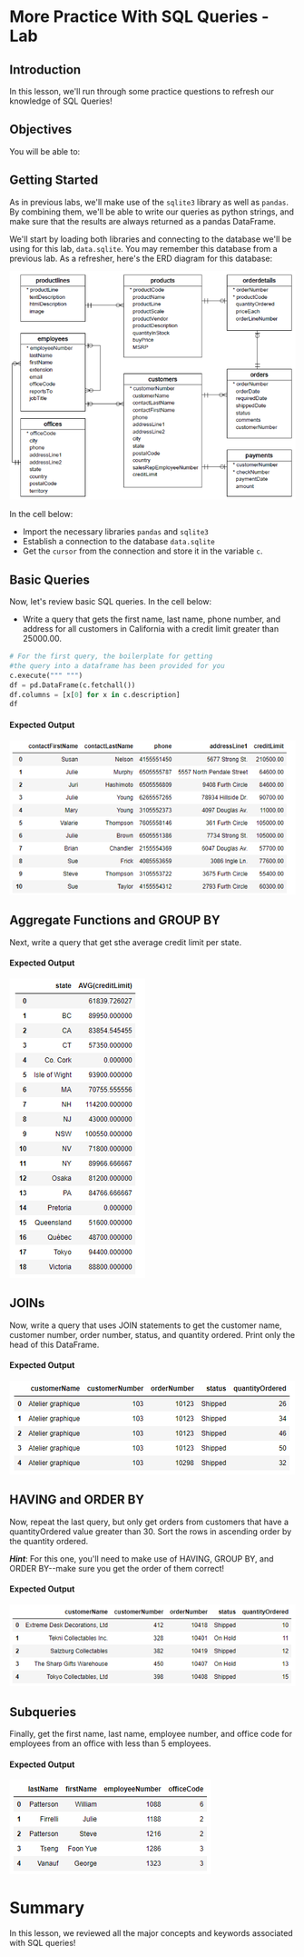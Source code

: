 
# More Practice With SQL Queries - Lab

## Introduction

In this lesson, we'll run through some practice questions to refresh our knowledge of SQL Queries!

## Objectives

You will be able to:



## Getting Started

As in previous labs, we'll make use of the `sqlite3` library as well as `pandas`. By combining them, we'll be able to write our queries as python strings, and make sure that the results are always returned as a pandas DataFrame. 

We'll start by loading both libraries and connecting to the database we'll be using for this lab, `data.sqlite`. You may remember this database from a previous lab. As a refresher, here's the ERD diagram for this database: 

<img src='images/Database-schema.png'>

In the cell below:

* Import the necessary libraries `pandas` and `sqlite3`
* Establish a connection to the database `data.sqlite`
* Get the `cursor` from the connection and store it in the variable `c`.

## Basic Queries

Now, let's review basic SQL queries. In the cell below:

* Write a query that gets the first name, last name, phone number, and address for all customers in California with a credit limit greater than 25000.00. 


```python
# For the first query, the boilerplate for getting 
#the query into a dataframe has been provided for you
c.execute(""" """)
df = pd.DataFrame(c.fetchall())
df.columns = [x[0] for x in c.description]
df
```

#### Expected Output

<img src='images/expected-output-1.png'>

## Aggregate Functions and GROUP BY

Next, write a query that get sthe average credit limit per state.

#### Expected Output

<img src='images/expected-output-2.png'>

## JOINs

Now, write a query that uses JOIN statements to get the customer name, customer number, order number, status, and quantity ordered. Print only the head of this DataFrame. 

#### Expected Output

<img src='images/expected-output-3.png'>

## HAVING and ORDER BY

Now, repeat the last query, but only get orders from customers that have a quantityOrdered value greater than 30. Sort the rows in ascending order by the quantity ordered. 

**_Hint_**: For this one, you'll need to make use of HAVING, GROUP BY, and ORDER BY--make sure you get the order of them correct!

#### Expected Output

<img src='images/expected-output-4.png'>

## Subqueries

Finally, get the first name, last name, employee number, and office code for employees from an office with less than 5 employees. 

#### Expected Output

<img src='images/expected-output-5.png'>

# Summary

In this lesson, we reviewed all the major concepts and keywords associated with SQL queries!

